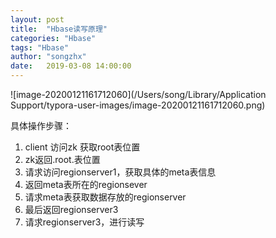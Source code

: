 ```yaml
---
layout: post
title:  "Hbase读写原理"
categories: "Hbase"
tags: "Hbase"
author: "songzhx"
date:   2019-03-08 14:00:00
---
```




![image-20200121161712060](/Users/song/Library/Application Support/typora-user-images/image-20200121161712060.png)



具体操作步骤：

1. client  访问zk 获取root表位置
2. zk返回.root.表位置
3. 请求访问regionserver1，获取具体的meta表信息
4. 返回meta表所在的regionsever
5. 请求meta表获取数据存放的regionserver
6. 最后返回regionserver3
7. 请求regionserver3，进行读写

